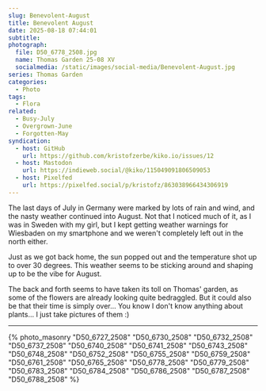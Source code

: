 ```yaml
---
slug: Benevolent-August
title: Benevolent August
date: 2025-08-18 07:44:01
subtitle:
photograph:
  file: D50_6778_2508.jpg
  name: Thomas Garden 25-08 XV
  socialmedia: /static/images/social-media/Benevolent-August.jpg
series: Thomas Garden
categories:
  - Photo
tags:
  - Flora
related:
  - Busy-July
  - Overgrown-June
  - Forgotten-May
syndication:
  - host: GitHub
    url: https://github.com/kristofzerbe/kiko.io/issues/12
  - host: Mastodon
    url: https://indieweb.social/@kiko/115049091806509053
  - host: Pixelfed
    url: https://pixelfed.social/p/kristofz/863038966434306919
---
```


The last days of July in Germany were marked by lots of rain and wind, and the nasty weather continued into August. Not that I noticed much of it, as I was in Sweden with my girl, but I kept getting weather warnings for Wiesbaden on my smartphone and we weren't completely left out in the north either.

Just as we got back home, the sun popped out and the temperature shot up to over 30 degrees. This weather seems to be sticking around and shaping up to be the vibe for August.

The back and forth seems to have taken its toll on Thomas' garden, as some of the flowers are already looking quite bedraggled. But it could also be that their time is simply over... You know I don't know anything about plants... I just take pictures of them :)

<!-- more -->

---

{% photo_masonry
"D50_6727_2508"
"D50_6730_2508"
"D50_6732_2508"
"D50_6737_2508"
"D50_6740_2508"
"D50_6741_2508"
"D50_6743_2508"
"D50_6748_2508"
"D50_6752_2508"
"D50_6755_2508"
"D50_6759_2508"
"D50_6761_2508"
"D50_6765_2508"
"D50_6778_2508"
"D50_6779_2508"
"D50_6783_2508"
"D50_6784_2508"
"D50_6786_2508"
"D50_6787_2508"
"D50_6788_2508"
%}
